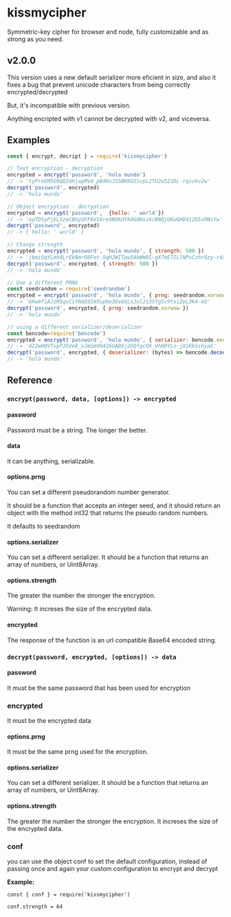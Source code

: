 # kissmycipher

Symmetric-key cipher for browser and node, fully customizable and as strong as you need.

## v2.0.0
This version uses a new default serializer more eficient in size, and also it fixes a bug that prevent unicode characters from being correctly encrypted/decrypted

But, it's incompatible with previous version.

Anything encripted with v1 cannot be decrypted with v2, and viceversa.
## Examples

```javascript
const { encrypt, decript } = require('kissmycipher')

// Text encryption - decryption
encrypted = encrypt('password', 'hola mundo')
// -> 'tyPreEM5O9QQI6HjapMVd_pB4RnJS5BKKGSSvpL2TU2e5ZiDL-rqsvkv2w'
decrypt('password', encrypted)
// -> 'hola mundo'

// Object encryption - decryption
encrypted = encrypt('password',  {hello: ' world'})
// -> 'epTDSyPjELSzeCBUyUFF6V16reXNUKdYkOG0HxzArBNQjUKwGHD412D5xRNsYw'
decrypt('password', encrypted)
// -> { hello: ' world' }

// Change strength
encrypted = encrypt('password', 'hola mundo', { strength: 500 })
// -> 'jbmiSqYLmh8LrEkNmrO8Fet-5qHJWITpw5AbWW0I-gX7mE7ILlNPvCzhr8zy-r4xqd60RR3TLlHUyBtsxceW-kKGWhDPVj0DXIUv4KWK4gEQDwEONNLHlvsql3aBpi8RoIsRbzcu0FFb5Wz4mXM134c5NWTeD6QPZMIF5EDtHudVl-GORhibrf3IqcdlIQzFcDmw_bCLnMlQ3w67QRqMnMrrnZAdy4exjDNexKU8gx8irR1e50zzfuzQfRdEgkjGtCa3ko015io2lSb9qAtOL_RtL5xSLsHkYNt1icgextAxTy3Od6SDDLBv3AQR0fv1JKqsap0mIffZrJ-nSszvC2X2Yl6zC8fpmXSXbtZx_pOy5fekNg3Z3PqUq7jGtwawImf0x2KLtcpmIwlO3CIs56qsDac7F3ckGoQm5rtdVPXkxGoNB5hgsrJnZELQi0VpLdGihaiV-N7yTkIYzA_QEg6YSyEfmJJtIYIoQYp56rU-haF84TkeRtexf2SipNkNQsnS_LF81hl51z4xsXlQPdMhKCmOIV0yYQKI2NMX2WlEaICYYRVUCxJDdfes1Y-Wkprdge9iDoN0T39FYcYNfi3Lig4GlmVb8_BqFvk1hwv0ATgXT6pkRqN9Qo4-5nZBMH_wZi0uBu62qwWthzOz1vd72DaXkhVrOHiiEkjSuQ'
decrypt('password', encrypted, { strength: 500 })
// -> 'hola mundo'

// Use a different PRNG
const seedrandom = require('seedrandom')
encrypted = encrypt('password', 'hola mundo', { prng: seedrandom.xorwow })
// -> 'GHwmfiAJzMSqvCsYRAD55XXup0e3Qs6GLsJol2s35fg5c9txiZeL3K4-eQ'
decrypt('password', encrypted, { prng: seedrandom.xorwow })
// -> 'hola mundo'

// using a different serializer/deserializer
const bencode=require('bencode')
encrypted = encrypt('password', 'hola mundo', { serializer: bencode.encode })
// -> '422wH8VTvpPJhVeB_sJmSmVH426UABXj2GQfqcOX_Vh00YLs-jXiKkSshyaG'
decrypt('password', encrypted, { deserializer: (bytes) => bencode.decode(bytes, 'utf-8')})
// -> 'hola mundo'


```

## Reference

### `encrypt(password, data, [options]) -> encrypted`

#### password
Password must be a string.
The longer the better. 

#### data
it can be anything, serializable.

#### options.prng
You can set a different pseudorandom number generator.

It should be a function that accepts an integer seed, and it should return an object with the method int32 that returns the pseudo random numbers.

It defaults to seedrandom

#### options.serializer
You can set a different serializer. It should be a function that returns an array of numbers, or Uint8Array.

#### options.strength
The greater the number the stronger the encryption. 

Warning: It increses the size of the encrypted data.

#### encrypted
The response of the function is an url compatible Base64 encoded string.

### `decrypt(password, encrypted, [options]) -> data`

#### password
It must be the same password that has been used for encryption

### encrypted
It must be the encrypted data

#### options.prng
It must be the same prng used for the encryption.

#### options.serializer
You can set a different serializer. It should be a function that returns an array of numbers, or Uint8Array.

#### options.strength
The greater the number the stronger the encryption. It increses the size of the encrypted data.

### conf
you can use the object conf to set the default configuration, instead of passing once and again your custom configuration to encrypt and decrypt

**Example:**
```
const { conf } = require('kissmycipher')

conf.strength = 64
```